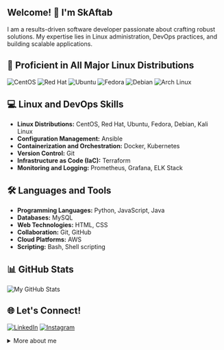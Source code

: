 
<!-- Gif Section (moved to the right) -->
## Welcome! 👋 I'm SkAftab<!-- Gif Section with Floating Image -->




<!-- About Me Section -->
I am a results-driven software developer passionate about crafting robust solutions. My expertise lies in Linux administration, DevOps practices, and building scalable applications.

<!-- Animated Servers Showcase Section -->
## 🚀 Proficient in All Major Linux Distributions

![CentOS](https://img.icons8.com/?size=50&id=_blXzVtROzHQ&format=png) ![Red Hat](https://img.icons8.com/?size=50&id=ZbBhBW0N2q3D&format=png) ![Ubuntu](https://img.icons8.com/?size=50&id=63208&format=png) ![Fedora](https://img.icons8.com/?size=50&id=101665&format=png) ![Debian](https://img.icons8.com/?size=50&id=17838&format=png) ![Arch Linux](https://img.icons8.com/?size=50&id=13443&format=png)

<!-- Linux and DevOps Skills Section -->
## 💻 Linux and DevOps Skills

- **Linux Distributions:** CentOS, Red Hat, Ubuntu, Fedora, Debian, Kali Linux
- **Configuration Management:** Ansible
- **Containerization and Orchestration:** Docker, Kubernetes
- **Version Control:** Git
- **Infrastructure as Code (IaC):** Terraform
- **Monitoring and Logging:** Prometheus, Grafana, ELK Stack

<!-- Languages and Tools Section -->
## 🛠️ Languages and Tools

- **Programming Languages:** Python, JavaScript, Java
- **Databases:** MySQL
- **Web Technologies:** HTML, CSS
- **Collaboration:** Git, GitHub
- **Cloud Platforms:** AWS
- **Scripting:** Bash, Shell scripting

<!-- GitHub Stats Section -->
## 📊 GitHub Stats

![My GitHub Stats](https://github-readme-stats.vercel.app/api?username=skaftab-in&show_icons=true&theme=radical)




<!-- Gif Section -->


<!-- Contact Section -->
## 🌐 Let's Connect!

[![LinkedIn](https://img.icons8.com/?size=38&id=13930&format=png)](http://www.linkedin.com/in/sk-aftab-428b15259)
[![Instagram](https://img.icons8.com/?size=38&id=32323&format=png)](https://www.instagram.com/skaftab.in?igsh=cnp0dGZyNzMxOHhh)






<!-- Footer Section -->
<details>
  <summary>More about me</summary>
  
  <!-- Additional Details Section -->
  I am constantly exploring new technologies, seeking opportunities to optimize workflows, and enhancing my skills to deliver high-quality solutions. Feel free to explore more about my projects, contributions, and achievements!

  <!-- Fun Facts Section -->
  ### Fun Facts
  
  - 🌱 I believe in lifelong learning.
  - 🎸 I enjoy playing the VideoGame during my free time.
</details>
